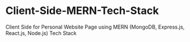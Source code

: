 # Client-Side-MERN-Tech-Stack
Client Side for Personal Website Page using MERN (MongoDB, Express.js, React.js, Node.js) Tech Stack
